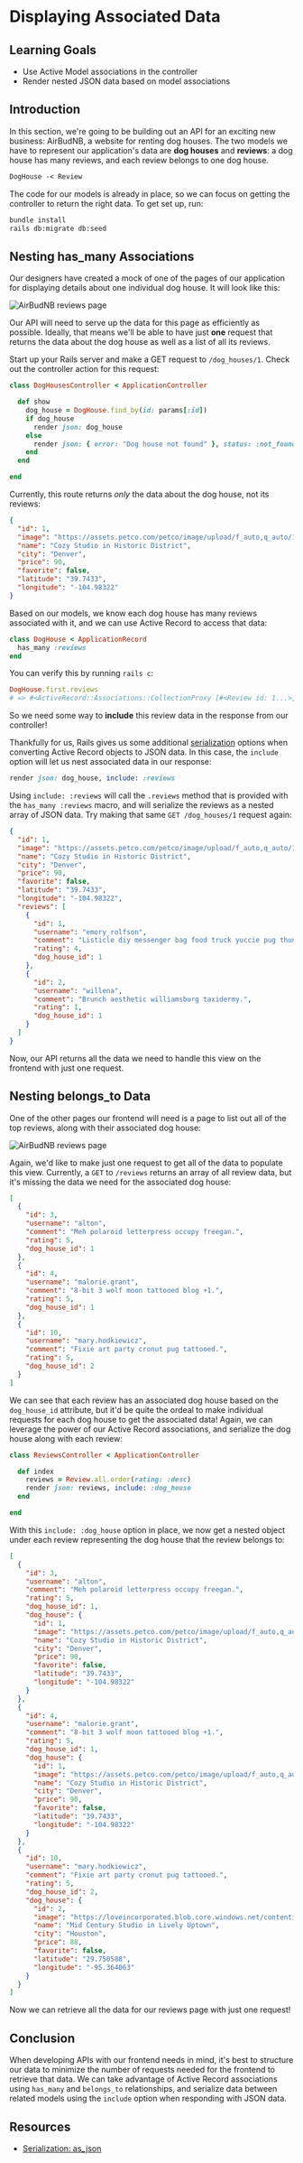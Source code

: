 # Displaying Associated Data

## Learning Goals

- Use Active Model associations in the controller
- Render nested JSON data based on model associations

## Introduction

In this section, we're going to be building out an API for an exciting new
business: AirBudNB, a website for renting dog houses. The two models we have to
represent our application's data are **dog houses** and **reviews**: a dog house
has many reviews, and each review belongs to one dog house.

```txt
DogHouse -< Review
```

The code for our models is already in place, so we can focus on getting the
controller to return the right data. To get set up, run:

```sh
bundle install
rails db:migrate db:seed
```

## Nesting has_many Associations

Our designers have created a mock of one of the pages of our application for
displaying details about one individual dog house. It will look like this:

![AirBudNB reviews page](airbudnb-dog_houses-show.png)

Our API will need to serve up the data for this page as efficiently as possible.
Ideally, that means we'll be able to have just **one** request that returns the
data about the dog house as well as a list of all its reviews.

Start up your Rails server and make a GET request to `/dog_houses/1`. Check
out the controller action for this request:

```rb
class DogHousesController < ApplicationController

  def show
    dog_house = DogHouse.find_by(id: params[:id])
    if dog_house
      render json: dog_house
    else
      render json: { error: "Dog house not found" }, status: :not_found
    end
  end

end
```

Currently, this route returns _only_ the data about the dog house, not its
reviews:

```json
{
  "id": 1,
  "image": "https://assets.petco.com/petco/image/upload/f_auto,q_auto/1563564-right-1",
  "name": "Cozy Studio in Historic District",
  "city": "Denver",
  "price": 90,
  "favorite": false,
  "latitude": "39.7433",
  "longitude": "-104.98322"
}
```

Based on our models, we know each dog house has many reviews associated with it,
and we can use Active Record to access that data:

```rb
class DogHouse < ApplicationRecord
  has_many :reviews
end
```

You can verify this by running `rails c`:

```rb
DogHouse.first.reviews
# => #<ActiveRecord::Associations::CollectionProxy [#<Review id: 1...>, #<Review id: 2...>]
```

So we need some way to **include** this review data in the response from our
controller!

Thankfully for us, Rails gives us some additional [serialization][] options when
converting Active Record objects to JSON data. In this case, the `include` option
will let us nest associated data in our response:

```rb
render json: dog_house, include: :reviews
```

Using `include: :reviews` will call the `.reviews` method that is provided with
the `has_many :reviews` macro, and will serialize the reviews as a nested array
of JSON data. Try making that same `GET /dog_houses/1` request again:

```json
{
  "id": 1,
  "image": "https://assets.petco.com/petco/image/upload/f_auto,q_auto/1563564-right-1",
  "name": "Cozy Studio in Historic District",
  "city": "Denver",
  "price": 90,
  "favorite": false,
  "latitude": "39.7433",
  "longitude": "-104.98322",
  "reviews": [
    {
      "id": 1,
      "username": "emory_rolfson",
      "comment": "Listicle diy messenger bag food truck yuccie pug thundercats.",
      "rating": 4,
      "dog_house_id": 1
    },
    {
      "id": 2,
      "username": "willena",
      "comment": "Brunch aesthetic williamsburg taxidermy.",
      "rating": 1,
      "dog_house_id": 1
    }
  ]
}
```

Now, our API returns all the data we need to handle this view on the frontend
with just one request.

## Nesting belongs_to Data

One of the other pages our frontend will need is a page to list out all of the
top reviews, along with their associated dog house:

![AirBudNB reviews page](airbudnb-dog_houses-show.png)

Again, we'd like to make just one request to get all of the data to populate
this view. Currently, a `GET` to `/reviews` returns an array of all review
data, but it's missing the data we need for the associated dog house:

```json
[
  {
    "id": 3,
    "username": "alton",
    "comment": "Meh polaroid letterpress occupy freegan.",
    "rating": 5,
    "dog_house_id": 1
  },
  {
    "id": 4,
    "username": "malorie.grant",
    "comment": "8-bit 3 wolf moon tattooed blog +1.",
    "rating": 5,
    "dog_house_id": 1
  },
  {
    "id": 10,
    "username": "mary.hodkiewicz",
    "comment": "Fixie art party cronut pug tattooed.",
    "rating": 5,
    "dog_house_id": 2
  }
]
```

We can see that each review has an associated dog house based on the
`dog_house_id` attribute, but it'd be quite the ordeal to make individual
requests for each dog house to get the associated data! Again, we can leverage
the power of our Active Record associations, and serialize the dog house along
with each review:

```rb
class ReviewsController < ApplicationController

  def index
    reviews = Review.all.order(rating: :desc)
    render json: reviews, include: :dog_house
  end

end
```

With this `include: :dog_house` option in place, we now get a nested object
under each review representing the dog house that the review belongs to:

```json
[
  {
    "id": 3,
    "username": "alton",
    "comment": "Meh polaroid letterpress occupy freegan.",
    "rating": 5,
    "dog_house_id": 1,
    "dog_house": {
      "id": 1,
      "image": "https://assets.petco.com/petco/image/upload/f_auto,q_auto/1563564-right-1",
      "name": "Cozy Studio in Historic District",
      "city": "Denver",
      "price": 90,
      "favorite": false,
      "latitude": "39.7433",
      "longitude": "-104.98322"
    }
  },
  {
    "id": 4,
    "username": "malorie.grant",
    "comment": "8-bit 3 wolf moon tattooed blog +1.",
    "rating": 5,
    "dog_house_id": 1,
    "dog_house": {
      "id": 1,
      "image": "https://assets.petco.com/petco/image/upload/f_auto,q_auto/1563564-right-1",
      "name": "Cozy Studio in Historic District",
      "city": "Denver",
      "price": 90,
      "favorite": false,
      "latitude": "39.7433",
      "longitude": "-104.98322"
    }
  },
  {
    "id": 10,
    "username": "mary.hodkiewicz",
    "comment": "Fixie art party cronut pug tattooed.",
    "rating": 5,
    "dog_house_id": 2,
    "dog_house": {
      "id": 2,
      "image": "https://loveincorporated.blob.core.windows.net/contentimages/gallery/e7fd2f69-8c5b-4865-8add-d3ae27693f45-bowwowhaus.jpg",
      "name": "Mid Century Studio in Lively Uptown",
      "city": "Houston",
      "price": 88,
      "favorite": false,
      "latitude": "29.750588",
      "longitude": "-95.364063"
    }
  }
]
```

Now we can retrieve all the data for our reviews page with just one request!

## Conclusion

When developing APIs with our frontend needs in mind, it's best to structure our
data to minimize the number of requests needed for the frontend to retrieve that
data. We can take advantage of Active Record associations using `has_many` and
`belongs_to` relationships, and serialize data between related models using the
`include` option when responding with JSON data.

## Resources

- [Serialization: as_json][serialization]

[serialization]: https://api.rubyonrails.org/classes/ActiveModel/Serializers/JSON.html#method-i-as_json

